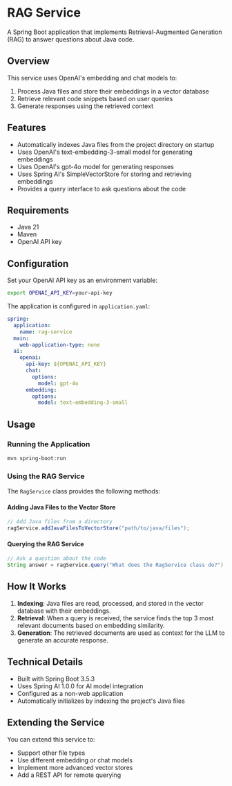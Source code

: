# RAG Service

A Spring Boot application that implements Retrieval-Augmented Generation (RAG) to answer questions about Java code.

## Overview

This service uses OpenAI's embedding and chat models to:
1. Process Java files and store their embeddings in a vector database
2. Retrieve relevant code snippets based on user queries
3. Generate responses using the retrieved context

## Features

- Automatically indexes Java files from the project directory on startup
- Uses OpenAI's text-embedding-3-small model for generating embeddings
- Uses OpenAI's gpt-4o model for generating responses
- Uses Spring AI's SimpleVectorStore for storing and retrieving embeddings
- Provides a query interface to ask questions about the code

## Requirements

- Java 21
- Maven
- OpenAI API key

## Configuration

Set your OpenAI API key as an environment variable:

```bash
export OPENAI_API_KEY=your-api-key
```

The application is configured in `application.yaml`:
```yaml
spring:
  application:
    name: rag-service
  main:
    web-application-type: none
  ai:
    openai:
      api-key: ${OPENAI_API_KEY}
      chat:
        options:
          model: gpt-4o
      embedding:
        options:
          model: text-embedding-3-small
```

## Usage

### Running the Application

```bash
mvn spring-boot:run
```

### Using the RAG Service

The `RagService` class provides the following methods:

#### Adding Java Files to the Vector Store

```java
// Add Java files from a directory
ragService.addJavaFilesToVectorStore("path/to/java/files");
```

#### Querying the RAG Service

```java
// Ask a question about the code
String answer = ragService.query("What does the RagService class do?");
```

## How It Works

1. **Indexing**: Java files are read, processed, and stored in the vector database with their embeddings.
2. **Retrieval**: When a query is received, the service finds the top 3 most relevant documents based on embedding similarity.
3. **Generation**: The retrieved documents are used as context for the LLM to generate an accurate response.

## Technical Details

- Built with Spring Boot 3.5.3
- Uses Spring AI 1.0.0 for AI model integration
- Configured as a non-web application
- Automatically initializes by indexing the project's Java files

## Extending the Service

You can extend this service to:
- Support other file types
- Use different embedding or chat models
- Implement more advanced vector stores
- Add a REST API for remote querying
